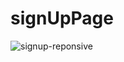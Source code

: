 # signUpPage

![signup-reponsive](https://user-images.githubusercontent.com/70611956/162647442-600adba4-4971-4621-846f-47ea5a644059.gif)
